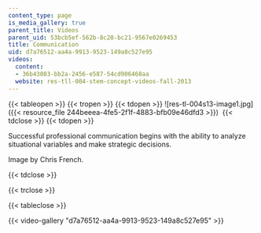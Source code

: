 ```yaml
---
content_type: page
is_media_gallery: true
parent_title: Videos
parent_uid: 53bcb5ef-562b-8c20-bc21-9567e0269453
title: Communication
uid: d7a76512-aa4a-9913-9523-149a8c527e95
videos:
  content:
  - 36b43083-bb2a-2456-e587-54cd906468aa
  website: res-tll-004-stem-concept-videos-fall-2013
---
```


{{< tableopen >}}
{{< tropen >}}
{{< tdopen >}}
![res-tl-004s13-image1.jpg]({{< resource_file 244beeea-4fe5-2f1f-4883-bfb09e46dfd3 >}}) 
{{< tdclose >}}
{{< tdopen >}}


Successful professional communication begins with the ability to analyze situational variables and make strategic decisions.

Image by Chris French.


{{< tdclose >}}

{{< trclose >}}

{{< tableclose >}}

{{< video-gallery "d7a76512-aa4a-9913-9523-149a8c527e95" >}}

